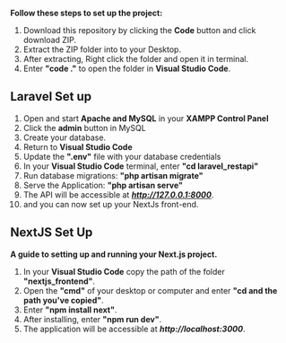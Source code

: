 **Follow these steps to set up the project:**
1. Download this repository by clicking the **Code** button and click download ZIP.
2. Extract the ZIP folder into to your Desktop.
4. After extracting, Right click the folder and open it in terminal.
5. Enter **"code ."** to open the folder in **Visual Studio Code**.

## Laravel Set up

1. Open and start **Apache and MySQL** in your **XAMPP Control Panel**
2. Click the **admin** button in MySQL
3. Create your database.
5. Return to **Visual Studio Code**
6. Update the **".env"** file with your database credentials
7. In your **Visual Studio Code** terminal, enter **"cd laravel_restapi"**
8. Run database migrations: **"php artisan migrate"**
9. Serve the Application: **"php artisan serve"**
10. The API will be accessible at **_http://127.0.0.1:8000_**.
11. and you can now set up your NextJs front-end.

## NextJS Set Up
**A guide to setting up and running your Next.js project.**
1. In your **Visual Studio Code** copy the path of the folder **"nextjs_frontend"**.
2. Open the **"cmd"** of your desktop or computer and enter **"cd and the path you've copied"**.
3. Enter **"npm install next"**.
4. After installing, enter **"npm run dev"**.
5. The application will be accessible at **_http://localhost:3000_**.
